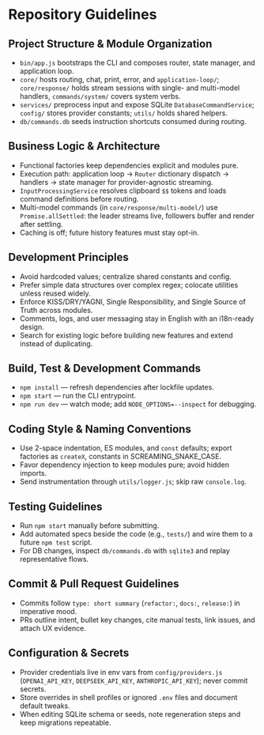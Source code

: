 # Repository Guidelines

## Project Structure & Module Organization
- `bin/app.js` bootstraps the CLI and composes router, state manager, and application loop.
- `core/` hosts routing, chat, print, error, and `application-loop/`; `core/response/` holds stream sessions with single- and multi-model handlers, `commands/system/` covers system verbs.
- `services/` preprocess input and expose SQLite `DatabaseCommandService`; `config/` stores provider constants; `utils/` holds shared helpers.
- `db/commands.db` seeds instruction shortcuts consumed during routing.

## Business Logic & Architecture
- Functional factories keep dependencies explicit and modules pure.
- Execution path: application loop → `Router` dictionary dispatch → handlers → state manager for provider-agnostic streaming.
- `InputProcessingService` resolves clipboard `$$` tokens and loads command definitions before routing.
- Multi-model commands (in `core/response/multi-model/`) use `Promise.allSettled`: the leader streams live, followers buffer and render after settling.
- Caching is off; future history features must stay opt-in.

## Development Principles
- Avoid hardcoded values; centralize shared constants and config.
- Prefer simple data structures over complex regex; colocate utilities unless reused widely.
- Enforce KISS/DRY/YAGNI, Single Responsibility, and Single Source of Truth across modules.
- Comments, logs, and user messaging stay in English with an i18n-ready design.
- Search for existing logic before building new features and extend instead of duplicating.

## Build, Test & Development Commands
- `npm install` — refresh dependencies after lockfile updates.
- `npm start` — run the CLI entrypoint.
- `npm run dev` — watch mode; add `NODE_OPTIONS=--inspect` for debugging.

## Coding Style & Naming Conventions
- Use 2-space indentation, ES modules, and `const` defaults; export factories as `createX`, constants in SCREAMING_SNAKE_CASE.
- Favor dependency injection to keep modules pure; avoid hidden imports.
- Send instrumentation through `utils/logger.js`; skip raw `console.log`.

## Testing Guidelines
- Run `npm start` manually before submitting.
- Add automated specs beside the code (e.g., `tests/`) and wire them to a future `npm test` script.
- For DB changes, inspect `db/commands.db` with `sqlite3` and replay representative flows.

## Commit & Pull Request Guidelines
- Commits follow `type: short summary` (`refactor:`, `docs:`, `release:`) in imperative mood.
- PRs outline intent, bullet key changes, cite manual tests, link issues, and attach UX evidence.

## Configuration & Secrets
- Provider credentials live in env vars from `config/providers.js` (`OPENAI_API_KEY`, `DEEPSEEK_API_KEY`, `ANTHROPIC_API_KEY`); never commit secrets.
- Store overrides in shell profiles or ignored `.env` files and document default tweaks.
- When editing SQLite schema or seeds, note regeneration steps and keep migrations repeatable.
